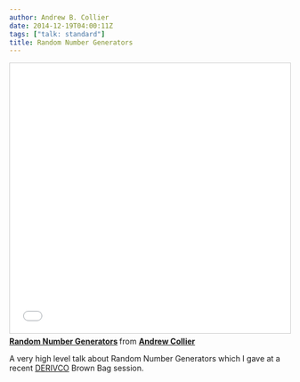 ```yaml
---
author: Andrew B. Collier
date: 2014-12-19T04:00:11Z
tags: ["talk: standard"]
title: Random Number Generators
---
```


<!--more-->

<iframe src="//www.slideshare.net/slideshow/embed_code/key/bQM6ioNAtfF5mw" width="595" height="485" frameborder="0" marginwidth="0" marginheight="0" scrolling="no" style="border:1px solid #CCC; border-width:1px; margin-bottom:5px; max-width: 100%;" allowfullscreen> </iframe> <div style="margin-bottom:5px"> <strong> <a href="//www.slideshare.net/andrewbcollier/random-number-generators" title="Random Number Generators" target="_blank">Random Number Generators</a> </strong> from <strong><a target="_blank" href="https://www.slideshare.net/andrewbcollier">Andrew Collier</a></strong> </div>

A very high level talk about Random Number Generators which I gave at a recent [DERIVCO](http://www.derivco.com/) Brown Bag session.
